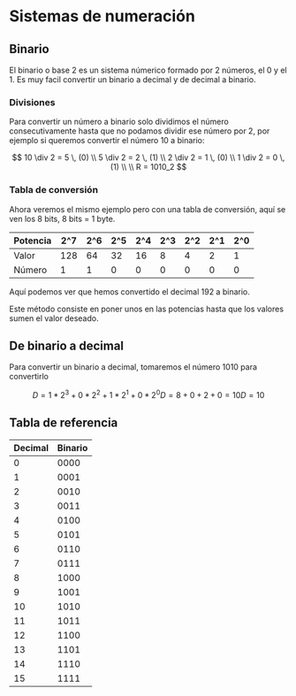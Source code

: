# Sistemas de numeración

## Binario
El binario o base 2 es un sistema númerico formado por 2 números, el 0 y el 1. Es muy facil convertir un binario a decimal y de decimal a binario.


### Divisiones
Para convertir un número a binario solo dividimos el número consecutivamente hasta que no podamos dividir ese número por 2, por ejemplo si queremos convertir el número 10 a binario:

$$
10 \div 2 = 5 \, (0) \\
5 \div 2 = 2 \, (1) \\
2 \div 2 = 1 \, (0) \\
1 \div 2 = 0 \, (1) \\
\\
R = 1010_2
$$


### Tabla de conversión
Ahora veremos el mismo ejemplo pero con una tabla de conversión, aquí se ven los 8 bits, 8 bits = 1 byte.

| Potencia | 2^7   | 2^6   | 2^5   | 2^4   | 2^3   | 2^2   | 2^1   | 2^0   |
|----------|-------|-------|-------|-------|-------|-------|-------|-------|
| Valor    |  128  |  64   |  32   |  16   |   8   |   4   |   2   |   1   |
| Número   |   1   |   1   |   0   |   0   |   0   |   0   |   0   |   0   |

Aquí podemos ver que hemos convertido el decimal 192 a binario.

Este método consiste en poner unos en las potencias hasta que los valores sumen el valor deseado.

## De binario a decimal
Para convertir un binario a decimal, tomaremos el número 1010 para convertirlo

$$
D = 1 * 2^3 + 0 * 2^2 + 1 * 2^1 + 0 * 2^0
D = 8 + 0 + 2 + 0 = 10
D = 10
$$

## Tabla de referencia

| Decimal | Binario  |
|---------|----------|
|    0    |  0000    |
|    1    |  0001    |
|    2    |  0010    |
|    3    |  0011    |
|    4    |  0100    |
|    5    |  0101    |
|    6    |  0110    |
|    7    |  0111    |
|    8    |  1000    |
|    9    |  1001    |
|   10    |  1010    |
|   11    |  1011    |
|   12    |  1100    |
|   13    |  1101    |
|   14    |  1110    |
|   15    |  1111    |


